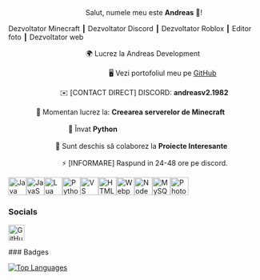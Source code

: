 ㅤㅤㅤㅤㅤㅤㅤㅤㅤㅤㅤㅤSalut, numele meu este __Andreas__ 👋!

Dezvoltator Minecraft ┃ Dezvoltator Discord ┃ Dezvoltator Roblox ┃ Editor foto ┃ Dezvoltator web

ㅤㅤㅤㅤㅤㅤㅤㅤㅤㅤㅤㅤ🌍 Lucrez la Andreas Development

ㅤㅤㅤ       ㅤㅤㅤㅤㅤㅤㅤㅤㅤㅤㅤㅤ 🖥️ Vezi portofoliul meu pe [GitHub](https://github.com/andreasv21982/dev)

ㅤㅤㅤㅤㅤㅤㅤㅤ✉️ [CONTACT DIRECT] DISCORD: __andreasv2.1982__

ㅤㅤㅤㅤ     🚀 Momentan lucrez la: __Creearea serverelor de Minecraft__

ㅤㅤㅤㅤㅤㅤㅤㅤㅤ           🧠 Învat __Python__

ㅤㅤㅤㅤㅤㅤ ㅤ🤝 Sunt deschis să colaborez la __Proiecte Interesante__

ㅤㅤㅤㅤㅤㅤㅤㅤ ⚡ [INFORMARE] Raspund in 24-48 ore pe discord.


<p align="left">
<a href="https://www.oracle.com/java/" target="_blank" rel="noreferrer"><img src="https://raw.githubusercontent.com/danielcranney/readme-generator/main/public/icons/skills/java-colored.svg" alt="Java" title="Java" width="36" height="36" /></a><a href="https://developer.mozilla.org/en-US/docs/Web/JavaScript" target="_blank" rel="noreferrer"><img src="https://raw.githubusercontent.com/danielcranney/readme-generator/main/public/icons/skills/javascript-colored.svg" alt="JavaScript" title="JavaScript" width="36" height="36" /></a><a href="https://lua.org/" target="_blank" rel="noreferrer"><img src="https://raw.githubusercontent.com/danielcranney/readme-generator/main/public/icons/skills/lua-colored.svg" alt="Lua" title="Lua" width="36" height="36" /></a><a href="https://www.python.org/" target="_blank" rel="noreferrer"><img src="https://raw.githubusercontent.com/danielcranney/readme-generator/main/public/icons/skills/python-colored.svg" alt="Python" title="Python" width="36" height="36" /></a><a href="https://code.visualstudio.com/" target="_blank" rel="noreferrer"><img src="https://raw.githubusercontent.com/danielcranney/readme-generator/main/public/icons/skills/visualstudiocode-colored.svg" alt="VS Code" title="VS Code" width="36" height="36" /></a><a href="https://developer.mozilla.org/en-US/docs/Glossary/HTML5" target="_blank" rel="noreferrer"><img src="https://raw.githubusercontent.com/danielcranney/readme-generator/main/public/icons/skills/html5-colored.svg" alt="HTML5" title="HTML5" width="36" height="36" /></a><a href="https://webpack.js.org/" target="_blank" rel="noreferrer"><img src="https://raw.githubusercontent.com/danielcranney/readme-generator/main/public/icons/skills/webpack-colored.svg" alt="Webpack" title="Webpack" width="36" height="36" /></a><a href="https://nodejs.org/en/" target="_blank" rel="noreferrer"><img src="https://raw.githubusercontent.com/danielcranney/readme-generator/main/public/icons/skills/nodejs-colored.svg" alt="NodeJS" title="NodeJS" width="36" height="36" /></a><a href="https://www.mysql.com/" target="_blank" rel="noreferrer"><img src="https://raw.githubusercontent.com/danielcranney/readme-generator/main/public/icons/skills/mysql-colored.svg" alt="MySQL" title="MySQL" width="36" height="36" /></a><a href="https://www.adobe.com/uk/products/photoshop.html" target="_blank" rel="noreferrer"><img src="https://raw.githubusercontent.com/danielcranney/readme-generator/main/public/icons/skills/photoshop-colored-dark.svg" alt="Photoshop" title="Photoshop" width="36" height="36" /></a>
</p>

### Socials

<p align="left"> <a href="https://www.github.com/andreasv21982/dev " target="_blank" rel="noreferrer"> <picture> <source media="(prefers-color-scheme: dark)" srcset="https://raw.githubusercontent.com/danielcranney/readme-generator/main/public/icons/socials/github-dark.svg" /> <source media="(prefers-color-scheme: light)" srcset="https://raw.githubusercontent.com/danielcranney/readme-generator/main/public/icons/socials/github.svg" /> <img src="https://raw.githubusercontent.com/danielcranney/readme-generator/main/public/icons/socials/github.svg" width="32" height="32" alt="GitHub" title="GitHub" /> </picture> </a></p>
### Badges

<a href="https://github.com/andreasv21982/dev " align="left"><img src="https://github-readme-stats.vercel.app/api/top-langs/?username=andreasv21982/dev &langs_count=10&title_color=f97316&text_color=ffffff&icon_color=ffffff&bg_color=1c1917&hide_border=true&locale=en&custom_title=Top%20%Languages" alt="Top Languages" /></a>

